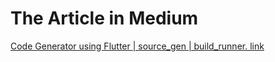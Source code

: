 ﻿# The Article in Medium 
 [Code Generator using Flutter | source_gen | build_runner. link](https://medium.com/@yamen.abd98/code-generator-using-flutter-source-gen-build-runner-9cc1fe0e2ff2)

